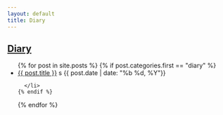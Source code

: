```yaml
---
layout: default
title: Diary
---
```


## [Diary]({{page.title}})
<!--
<ul class="archive">
    //    
     //   <li><a href="{{ item.link }}" title="{{ item.description }}" rel="external">{{ item.title }}</a></li>
    //   
</ul>
-->

<div class="postcontent archive">
  <ul class="archive">
  {% for post in site.posts %}
    {% if post.categories.first == "diary"  %}
      <li>
      <a href="{{ post.url }}"> {{ post.title }}</a>
      s
      <span class="archivedate hidemobile">{{ post.date | date: "%b %d, %Y"}}</span>
      
      </li>
    {% endif %}
  {% endfor %}
  </ul>
</div>
